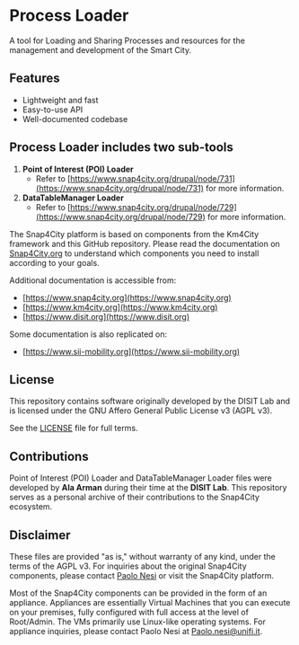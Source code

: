 # Process Loader

A tool for Loading and Sharing Processes and resources for the management and development of the Smart City.

## Features
- Lightweight and fast
- Easy-to-use API
- Well-documented codebase

## Process Loader includes two sub-tools 
1. **Point of Interest (POI) Loader**  
   - Refer to [https://www.snap4city.org/drupal/node/731](https://www.snap4city.org/drupal/node/731) for more information.
2. **DataTableManager Loader**  
   - Refer to [https://www.snap4city.org/drupal/node/729](https://www.snap4city.org/drupal/node/729) for more information.

The Snap4City platform is based on components from the Km4City framework and this GitHub repository. Please read the documentation on [Snap4City.org](https://www.snap4city.org) to understand which components you need to install according to your goals.

Additional documentation is accessible from:
- [https://www.snap4city.org](https://www.snap4city.org)
- [https://www.km4city.org](https://www.km4city.org)
- [https://www.disit.org](https://www.disit.org)

Some documentation is also replicated on:
- [https://www.sii-mobility.org](https://www.sii-mobility.org)

## License
This repository contains software originally developed by the DISIT Lab and is licensed under the GNU Affero General Public License v3 (AGPL v3).

See the [LICENSE](LICENSE) file for full terms.

## Contributions
Point of Interest (POI) Loader and DataTableManager Loader files were developed by **Ala Arman** during their time at the **DISIT Lab**. This repository serves as a personal archive of their contributions to the Snap4City ecosystem.

## Disclaimer
These files are provided "as is," without warranty of any kind, under the terms of the AGPL v3. For inquiries about the original Snap4City components, please contact [Paolo Nesi](mailto:Paolo.nesi@unifi.it) or visit the Snap4City platform.

Most of the Snap4City components can be provided in the form of an appliance. Appliances are essentially Virtual Machines that you can execute on your premises, fully configured with full access at the level of Root/Admin. The VMs primarily use Linux-like operating systems. For appliance inquiries, please contact Paolo Nesi at [Paolo.nesi@unifi.it](mailto:Paolo.nesi@unifi.it).



